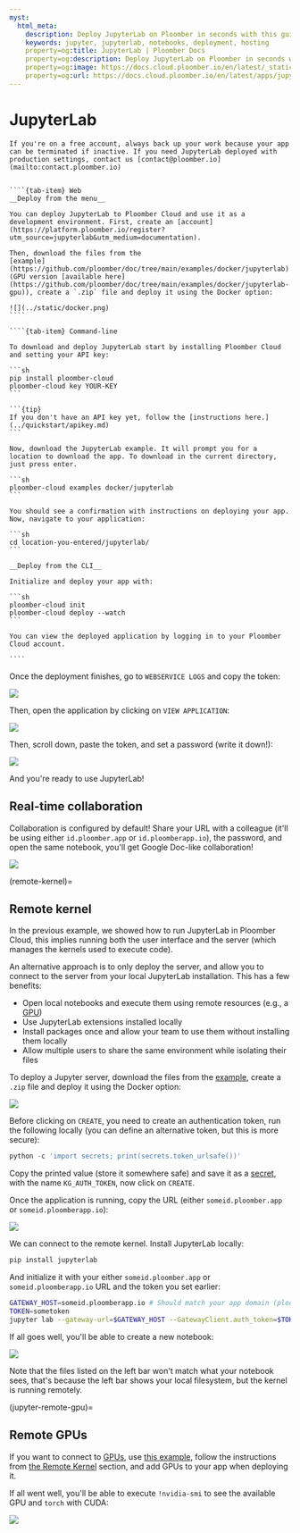 ```yaml
---
myst:
  html_meta:
    description: Deploy JupyterLab on Ploomber in seconds with this guide.
    keywords: jupyter, jupyterlab, notebooks, deployment, hosting
    property=og:title: JupyterLab | Ploomber Docs
    property=og:description: Deploy JupyterLab on Ploomber in seconds with this guide.
    property=og:image: https://docs.cloud.ploomber.io/en/latest/_static/opengraph-images-jupyterlab.png
    property=og:url: https://docs.cloud.ploomber.io/en/latest/apps/jupyterlab.html
---
```



# JupyterLab


```{important}
If you're on a free account, always back up your work because your app can be terminated if inactive. If you need JupyterLab deployed with production settings, contact us [contact@ploomber.io](mailto:contact.ploomber.io)
```

`````{tab-set}

````{tab-item} Web
__Deploy from the menu__

You can deploy JupyterLab to Ploomber Cloud and use it as a development environment. First, create an [account](https://platform.ploomber.io/register?utm_source=jupyterlab&utm_medium=documentation).

Then, download the files from the
[example](https://github.com/ploomber/doc/tree/main/examples/docker/jupyterlab) (GPU version [available here](https://github.com/ploomber/doc/tree/main/examples/docker/jupyterlab-gpu)), create a `.zip` file and deploy it using the Docker option:

![](../static/docker.png)
````

````{tab-item} Command-line

To download and deploy JupyterLab start by installing Ploomber Cloud and setting your API key:

```sh
pip install ploomber-cloud
ploomber-cloud key YOUR-KEY
```

```{tip}
If you don't have an API key yet, follow the [instructions here.](../quickstart/apikey.md)
```

Now, download the JupyterLab example. It will prompt you for a location to download the app. To download in the current directory, just press enter.

```sh
ploomber-cloud examples docker/jupyterlab
```

You should see a confirmation with instructions on deploying your app. Now, navigate to your application:

```sh
cd location-you-entered/jupyterlab/
```

__Deploy from the CLI__

Initialize and deploy your app with:

```sh
ploomber-cloud init
ploomber-cloud deploy --watch
```

You can view the deployed application by logging in to your Ploomber Cloud account.

````
`````


Once the deployment finishes, go to `WEBSERVICE LOGS` and copy the token:

![](../static/docker/jupyterlab/token.png)

Then, open the application by clicking on `VIEW APPLICATION`:


![](../static/docker/jupyterlab/view-app.png)

Then, scroll down, paste the token, and set a password (write it down!):

![](../static/docker/jupyterlab/password.png)

And you're ready to use JupyterLab!

## Real-time collaboration

Collaboration is configured by default! Share your URL with a colleague (it'll be using either `id.ploomber.app` or `id.ploomberapp.io`), the password, and open the same notebook, you'll get Google Doc-like collaboration!


![](../static/docker/jupyterlab/jupyter-collab.gif)

(remote-kernel)=
## Remote kernel

In the previous example, we showed how to run JupyterLab in Ploomber Cloud, this implies
running both the user interface and the server (which manages the kernels used to execute code).

An alternative approach is to only deploy the server, and allow you to connect to
the server from your local JupyterLab installation. This has a few benefits:

- Open local notebooks and execute them using remote resources (e.g., a [GPU](../user-guide/gpu.md))
- Use JupyterLab extensions installed locally
- Install packages once and allow your team to use them without installing them locally
- Allow multiple users to share the same environment while isolating their files

To deploy a Jupyter server, download the files from the
[example](https://github.com/ploomber/doc/tree/main/examples/docker/jupyter-kernel-gateway), create a `.zip` file and deploy it using the Docker option:

![](../static/docker.png)


Before clicking on `CREATE`, you need to create an authentication token, run the
following locally (you can define an alternative token, but this is more secure):

```python
python -c 'import secrets; print(secrets.token_urlsafe())'
```

Copy the printed value (store it somewhere safe) and save it as a [secret](../user-guide/secrets.md), with
the name `KG_AUTH_TOKEN`, now click on `CREATE`.

Once the application is running, copy the URL (either `someid.ploomber.app` or `someid.ploomberapp.io`):

![](../static/docker/mlflow/host.png)

We can connect to the remote kernel. Install JupyterLab locally:

```sh
pip install jupyterlab
```

And initialize it with your either `someid.ploomber.app` or `someid.ploomberapp.io` URL and the token you set earlier:

```sh
GATEWAY_HOST=someid.ploomberapp.io # Should match your app domain (ploomber.app OR ploomberapp.io)
TOKEN=sometoken
jupyter lab --gateway-url=$GATEWAY_HOST --GatewayClient.auth_token=$TOKEN
```

If all goes well, you'll be able to create a new notebook:

![](../static/docker/jupyterlab/jupyterlab-with-gateway.png)

Note that the files listed on the left bar won't match what  your notebook sees, that's because the left bar shows your local filesystem, but the kernel is running remotely.

(jupyter-remote-gpu)=
## Remote GPUs

If you want to connect to [GPUs](../user-guide/gpu.md), use [this example](https://github.com/ploomber/doc/tree/main/examples/docker/jupyter-kernel-gateway-gpu), follow the instructions from [the Remote Kernel](remote-kernel) section, and add GPUs to your app when deploying it.

If all went well, you'll be able to execute `!nvidia-smi` to see the available GPU and `torch` with CUDA:

![](../static/docker/jupyterlab/jupyterlab-with-gateway-gpu.png)

